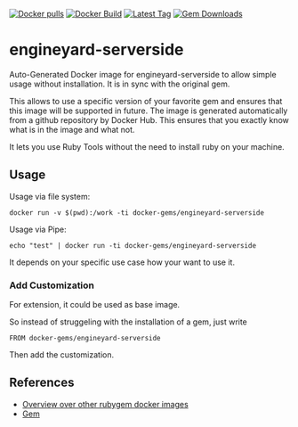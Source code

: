 [![Docker pulls](https://img.shields.io/docker/pulls/rubygem/engineyard-serverside.svg)](https://hub.docker.com/r/rubygem/engineyard-serverside/)
[![Docker Build](https://img.shields.io/docker/automated/rubygem/engineyard-serverside.svg)](https://hub.docker.com/r/rubygem/engineyard-serverside/)
[![Latest Tag](https://img.shields.io/github/tag/docker-rubygem/engineyard-serverside.svg)](https://hub.docker.com/r/rubygem/engineyard-serverside/)
[![Gem Downloads](https://img.shields.io/gem/dt/engineyard-serverside.svg)](https://rubygems.org/gems/engineyard-serverside/)
# engineyard-serverside

Auto-Generated Docker image for engineyard-serverside to allow simple usage without installation.
It is in sync with the original gem.

This allows to use a specific version of your favorite gem and ensures that this image will be supported in future.
The image is generated automatically from a github repository by Docker Hub.
This ensures that you exactly know what is in the image and what not.

It lets you use Ruby Tools without the need to install ruby on your machine.

## Usage

Usage via file system:

`docker run -v $(pwd):/work -ti docker-gems/engineyard-serverside`

Usage via Pipe:

`echo "test" | docker run -ti docker-gems/engineyard-serverside`

It depends on your specific use case how your want to use it.

### Add Customization

For extension, it could be used as base image.

So instead of struggeling with the installation of a gem, just write

`FROM docker-gems/engineyard-serverside`

Then add the customization.

## References

 - [Overview over other rubygem docker images](https://github.com/thinkbot/docker-rubygem)
 - [Gem](https://rubygems.org/gems/engineyard-serverside/)
